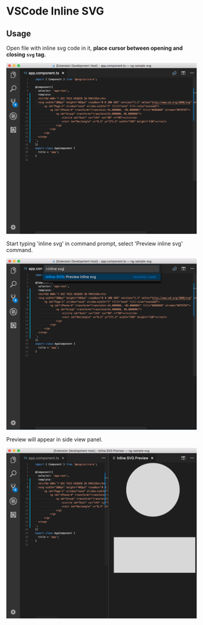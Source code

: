 # VSCode Inline SVG

## Usage

Open file with inline svg code in it, __place cursor between opening and closing `svg` tag.__

![Source](https://raw.githubusercontent.com/alexklyuev/vscode-inline-svg/master/docs/source.png)

Start typing 'inline svg' in command prompt, select 'Preview inline svg' command.

![Command](https://raw.githubusercontent.com/alexklyuev/vscode-inline-svg/master/docs/command.png)

Preview will appear in side view panel.

![Preview](https://raw.githubusercontent.com/alexklyuev/vscode-inline-svg/master/docs/preview.png)
